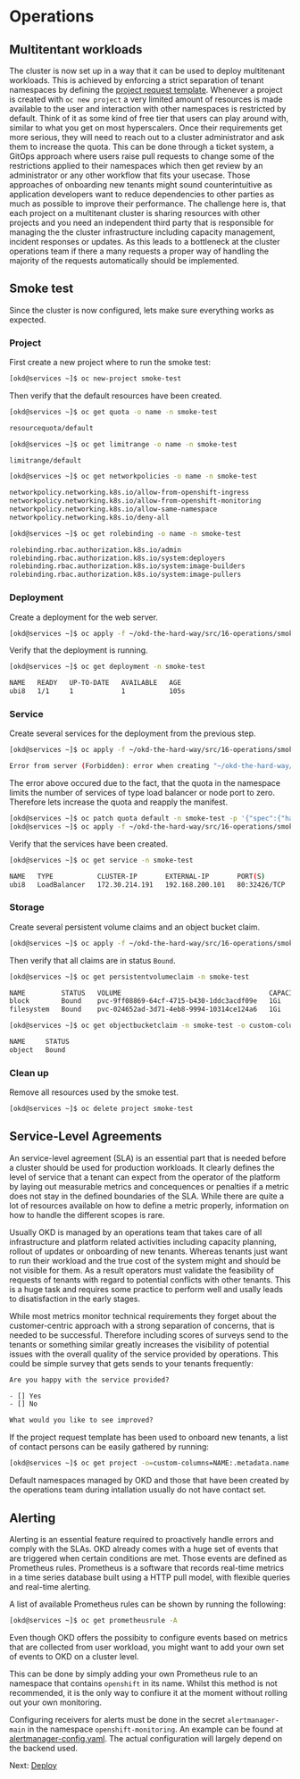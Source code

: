 # Operations

## Multitentant workloads

The cluster is now set up in a way that it can be used to deploy multitenant
workloads. This is achieved by enforcing a strict separation of tenant
namespaces by defining the [project request
template](../src/11-permissions/project-request-template.yaml). Whenever a
project is created with `oc new project` a very limited amount of resources is
made available to the user and interaction with other namespaces is restricted
by default. Think of it as some kind of free tier that users can play around
with, similar to what you get on most hyperscalers. Once their requirements get
more serious, they will need to reach out to a cluster administrator and ask
them to increase the quota. This can be done through a ticket system, a GitOps
approach where users raise pull requests to change some of the restrictions
applied to their namespaces which then get review by an administrator or any
other workflow that fits your usecase. Those approaches of onboarding new
tenants might sound counterintuitive as application developers want to reduce
dependencies to other parties as much as possible to improve their performance.
The challenge here is, that each project on a multitenant cluster is sharing
resources with other projects and you need an independent third party that is
responsible for managing the the cluster infrastructure including capacity
management, incident responses or updates. As this leads to a bottleneck at the
cluster operations team if there a many requests a proper way of handling the
majority of the requests automatically should be implemented.

## Smoke test

Since the cluster is now configured, lets make sure everything works as
expected.

### Project

First create a new project where to run the smoke test:

```bash
[okd@services ~]$ oc new-project smoke-test
```

Then verify that the default resources have been created.

```bash
[okd@services ~]$ oc get quota -o name -n smoke-test

resourcequota/default

[okd@services ~]$ oc get limitrange -o name -n smoke-test

limitrange/default

[okd@services ~]$ oc get networkpolicies -o name -n smoke-test

networkpolicy.networking.k8s.io/allow-from-openshift-ingress
networkpolicy.networking.k8s.io/allow-from-openshift-monitoring
networkpolicy.networking.k8s.io/allow-same-namespace
networkpolicy.networking.k8s.io/deny-all

[okd@services ~]$ oc get rolebinding -o name -n smoke-test

rolebinding.rbac.authorization.k8s.io/admin
rolebinding.rbac.authorization.k8s.io/system:deployers
rolebinding.rbac.authorization.k8s.io/system:image-builders
rolebinding.rbac.authorization.k8s.io/system:image-pullers
```

### Deployment

Create a deployment for the web server.

```bash
[okd@services ~]$ oc apply -f ~/okd-the-hard-way/src/16-operations/smoke-test/deployment.yaml
```

Verify that the deployment is running.

```bash
[okd@services ~]$ oc get deployment -n smoke-test

NAME   READY   UP-TO-DATE   AVAILABLE   AGE
ubi8   1/1     1            1           105s
```

### Service

Create several services for the deployment from the previous step.

```bash
[okd@services ~]$ oc apply -f ~/okd-the-hard-way/src/16-operations/smoke-test/service.yaml

Error from server (Forbidden): error when creating "~/okd-the-hard-way/src/16-operations/smoke-test/service.yaml": services "ubi8" is forbidden: exceeded quota: default, requested: services.loadbalancers=1,services.nodeports=1, used: services.loadbalancers=0,services.nodeports=0, limited: services.loadbalancers=0,services.nodeports=0
```

The error above occured due to the fact, that the quota in the namespace limits
the number of services of type load balancer or node port to zero. Therefore
lets increase the quota and reapply the manifest.

```bash
[okd@services ~]$ oc patch quota default -n smoke-test -p '{"spec":{"hard":{"services.loadbalancers": 1, "services.nodeports": 1}}}' --type=merge
[okd@services ~]$ oc apply -f ~/okd-the-hard-way/src/16-operations/smoke-test/service.yaml
```

Verify that the services have been created.

```bash
[okd@services ~]$ oc get service -n smoke-test

NAME   TYPE           CLUSTER-IP       EXTERNAL-IP       PORT(S)        AGE
ubi8   LoadBalancer   172.30.214.191   192.168.200.101   80:32426/TCP   3s
```

### Storage

Create several persistent volume claims and an object bucket claim.

```bash
[okd@services ~]$ oc apply -f ~/okd-the-hard-way/src/16-operations/smoke-test/storage.yaml
```

Then verify that all claims are in status `Bound`.

```bash
[okd@services ~]$ oc get persistentvolumeclaim -n smoke-test

NAME         STATUS   VOLUME                                     CAPACITY   ACCESS MODES   STORAGECLASS   AGE
block        Bound    pvc-9ff08869-64cf-4715-b430-1ddc3acdf09e   1Gi        RWO            block          3m40s
filesystem   Bound    pvc-024652ad-3d71-4eb8-9994-10314ce124a6   1Gi        RWO            filesystem     4m2s

[okd@services ~]$ oc get objectbucketclaim -n smoke-test -o custom-columns=NAME:.metadata.name,STATUS:.status.phase

NAME     STATUS
object   Bound
```

### Clean up

Remove all resources used by the smoke test.

```bash
[okd@services ~]$ oc delete project smoke-test
```

## Service-Level Agreements

An service-level agreement (SLA) is an essential part that is needed before a
cluster should be used for production workloads. It clearly defines the level of
service that a tenant can expect from the operator of the platform by laying out
measurable metrics and concequences or penalties if a metric does not stay in
the defined boundaries of the SLA. While there are quite a lot of resources
available on how to define a metric properly, information on how to handle the
different scopes is rare.

Usually OKD is managed by an operations team that takes care of all
infrastructure and platform related activities including capacity planning,
rollout of updates or onboarding of new tenants. Whereas tenants just want to
run their workload and the true cost of the system might and should be not
visible for them. As a result operators must validate the feasibility of
requests of tenants with regard to potential conflicts with other tenants. This
is a huge task and requires some practice to perform well and usally leads to
disatisfaction in the early stages.

While most metrics monitor technical requirements they forget about the
customer-centric approach with a strong separation of concerns, that is needed
to be successful. Therefore including scores of surveys send to the tenants or
something similar greatly increases the visibility of potential issues with the
overall quality of the service provided by operations. This could be simple
survey that gets sends to your tenants frequently:

```txt
Are you happy with the service provided?

- [] Yes
- [] No

What would you like to see improved?
```

If the project request template has been used to onboard new tenants, a list of
contact persons can be easily gathered by running:

```bash
[okd@services ~]$ oc get project -o=custom-columns=NAME:.metadata.name,CONTACT:.metadata.annotations.contact
```

Default namespaces managed by OKD and those that have been created by the
operations team during intallation usually do not have contact set.

## Alerting

Alerting is an essential feature required to proactively handle errors and
comply with the SLAs. OKD already comes with a huge set of events that are
triggered when certain conditions are met. Those events are defined as
Prometheus rules. Prometheus is a software that records real-time metrics in a
time series database built using a HTTP pull model, with flexible queries and
real-time alerting.

A list of available Prometheus rules can be shown by running the following:

```bash
[okd@services ~]$ oc get prometheusrule -A
```

Even though OKD offers the possibity to configure events based on metrics that
are collected from user workload, you might want to add your own set of events
to OKD on a cluster level.

This can be done by simply adding your own Prometheus rule to an namespace that
contains `openshift` in its name. Whilst this method is not recommended, it is
the only way to confiure it at the moment without rolling out your own
monitoring.

Configuring receivers for alerts must be done in the secret `alertmanager-main`
in the namespace `openshift-monitoring`. An example can be found at
[alertmanager-config.yaml](../src/16-operations/alerting/alertmanager-config.yaml).
The actual configuration will largely depend on the backend used.

Next: [Deploy](20-deploy.md)

